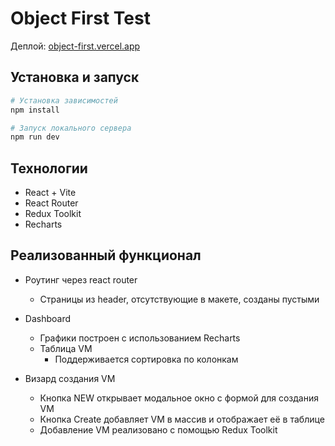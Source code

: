 # Object First Test

Деплой: [object-first.vercel.app](https://object-first.vercel.app/)

## Установка и запуск

```bash
# Установка зависимостей
npm install

# Запуск локального сервера
npm run dev
```

## Технологии
- React + Vite
- React Router
- Redux Toolkit
- Recharts

## Реализованный функционал

- Роутинг через react router
  - Страницы из header, отсутствующие в макете, созданы пустыми

- Dashboard
  - Графики построен с использованием Recharts
  - Таблица VM
    - Поддерживается сортировка по колонкам

- Визард создания VM
  - Кнопка NEW открывает модальное окно с формой для создания VM
  - Кнопка Create добавляет VM в массив и отображает её в таблице
  - Добавление VM реализовано с помощью Redux Toolkit 
